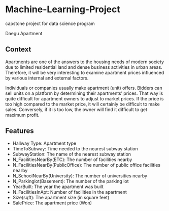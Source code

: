 # Machine-Learning-Project
capstone project for data science program

Daegu Apartment

## Context
Apartments are one of the answers to the housing needs of modern society due to limited residential land and dense business activities in urban areas. Therefore, it will be very interesting to examine apartment prices influenced by various internal and external factors. 

Individuals or companies usually make apartment (unit) offers. Bidders can sell units on a platform by determining their apartments’ prices. That way is quite difficult for apartment owners to adjust to market prices. If the price is too high compared to the market price, it will certainly be difficult to make sales. Conversely, if it is too low, the owner will find it difficult to get maximum profit.

## Features
-	Hallway Type: Apartment type
-	TimeToSubway: Time needed to the nearest subway station
-	SubwayStation: The name of the nearest subway station
-	N_FacilitiesNearBy(ETC): The number of facilities nearby
-	N_FacilitiesNearBy(PublicOffice): The number of public office facilities nearby
-	N_SchoolNearBy(University): The number of universities nearby
-	N_Parkinglot(Basement): The number of the parking lot
-	YearBuilt: The year the apartment was built
-	N_FacilitiesInApt: Number of facilities in the apartment
-	Size(sqft): The apartment size (in square feet)
-	SalePrice: The apartment price (Won)



